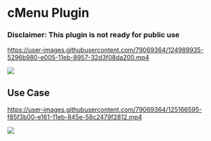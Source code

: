 # cMenu Plugin

### Disclaimer: This plugin is **not** ready for public use

https://user-images.githubusercontent.com/79069364/124989935-5296b980-e005-11eb-8957-32d3f08da200.mp4

![](https://github.com/chetachiezikeuzor/cMenu-Plugin/blob/master/assets/cMenu.png)

## Use Case

https://user-images.githubusercontent.com/79069364/125166595-f85f3b00-e161-11eb-845e-58c2479f2812.mp4

<a href="https://www.buymeacoffee.com/chetachi"><img src="https://img.buymeacoffee.com/button-api/?text=Buy me a coffee&emoji=&slug=chetachi&button_colour=e3e7ef&font_colour=262626&font_family=Inter&outline_colour=262626&coffee_colour=ff0000"></a>
